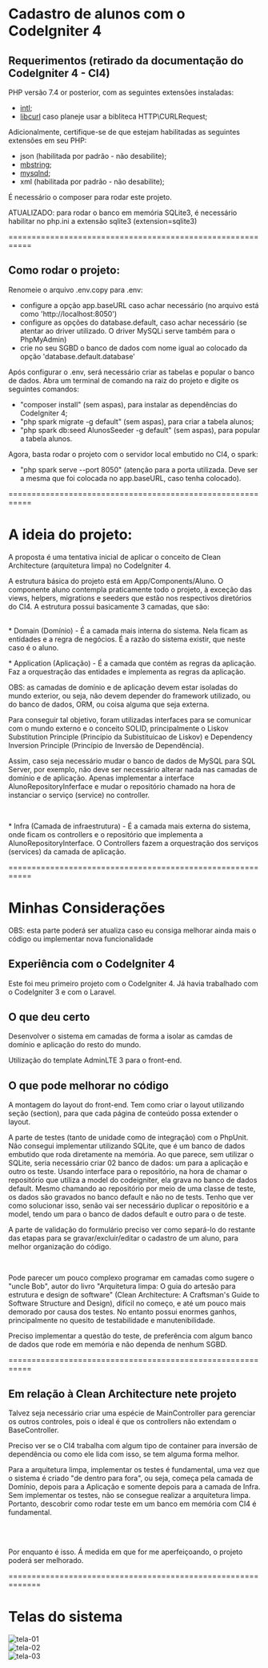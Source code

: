 # Cadastro de alunos com o CodeIgniter 4

## Requerimentos (retirado da documentação do CodeIgniter 4 - CI4)

PHP versão 7.4 or posterior, com as seguintes extensões instaladas:
 - [intl](http://php.net/manual/en/intl.requirements.php);
 - [libcurl](http://php.net/manual/en/curl.requirements.php) caso planeje usar a bibliteca HTTP\CURLRequest;

 Adicionalmente, certifique-se de que estejam habilitadas as seguintes extensões em seu PHP:
 - json (habilitada por padrão - não desabilite);
 - [mbstring](http://php.net/manual/en/mbstring.installation.php);
 - [mysqlnd](http://php.net/manual/en/mysqlnd.install.php);
 - xml (habilitada por padrão - não desabilite);

É necessário o composer para rodar este projeto.

ATUALIZADO: para rodar o banco em memória SQLite3, é necessário habilitar no php.ini a extensão sqlite3 (extension=sqlite3)

===========================================================

## Como rodar o projeto:

 Renomeie o arquivo .env.copy para .env:
 - configure a opção app.baseURL caso achar necessário (no arquivo está como 'http://localhost:8050')
 - configure as opções do database.default, caso achar necessário (se atentar ao driver utilizado. O driver MySQLi serve também para o PhpMyAdmin)
 - crie no seu SGBD o banco de dados com nome igual ao colocado da opção 'database.default.database'
 
 Após configurar o .env, será necessário criar as tabelas e popular o banco de dados. Abra um terminal de comando na raiz do projeto e digite os seguintes comandos:
 - "composer install" (sem aspas), para instalar as dependências do CodeIgniter 4;
 - "php spark migrate -g default" (sem aspas), para criar a tabela alunos;
 - "php spark db:seed AlunosSeeder -g default" (sem aspas), para popular a tabela alunos.
 
 Agora, basta rodar o projeto com o servidor local embutido no CI4, o spark:
 - "php spark serve --port 8050" (atenção para a porta utilizada. Deve ser a mesma que foi colocada no app.baseURL, caso tenha colocado).
 
===========================================================

# A ideia do projeto:

A proposta é uma tentativa inicial de aplicar o conceito de Clean Architecture (arquitetura limpa) no CodeIgniter 4.

A estrutura básica do projeto está em App/Components/Aluno. O componente aluno contempla praticamente todo o projeto, à exceção das views, helpers, migrations e seeders que estão nos respectivos diretórios do CI4. A estrutura possui basicamente 3 camadas, que são:  
<br />
	<p>* Domain (Domínio) - É a camada mais interna do sistema. Nela ficam as entidades e a regra de negócios. É a razão do sistema existir, que neste caso é o aluno.</p>
	<p>* Application (Aplicação) - É a camada que contém as regras da aplicação. Faz a orquestração das entidades e implementa as regras da aplicação.</p>
	OBS: as camadas de domínio e de aplicação devem estar isoladas do mundo exterior, ou seja, não devem depender do framework utilizado, ou do banco de dados, ORM, ou coisa alguma que seja externa.
	<p>Para conseguir tal objetivo, foram utilizadas interfaces para se comunicar com o mundo externo e o conceito SOLID, principalmente o Liskov Substitution Principle (Princípio da Subistituicao de Liskov) e Dependency Inversion Principle (Princípio de Inversão de Dependência).</p>
		<p>Assim, caso seja necessário mudar o banco de dados de MySQL para SQL Server, por exemplo, não deve ser necessário alterar nada nas camadas de domínio e de aplicação. Apenas implementar a interface AlunoRepositoryInferface e mudar o repositório chamado na hora de instanciar o serviço (service) no controller.</p>  
	<p>* Infra (Camada de infraestrutura) - É a camada mais externa do sistema, onde ficam os controllers e o repositório que implementa a AlunoRepositoryInterface. O Controllers fazem a orquestração dos serviços (services) da camada de aplicação.</p>
	
===========================================================

# Minhas Considerações

<p>OBS: esta parte poderá ser atualiza caso eu consiga melhorar ainda mais o código ou implementar nova funcionalidade</p>

## Experiência com o CodeIgniter 4
<p>Este foi meu primeiro projeto com o CodeIgniter 4. Já havia trabalhado com o CodeIgniter 3 e com o Laravel.</p>

## O que deu certo
<p>Desenvolver o sistema em camadas de forma a isolar as camdas de domínio e aplicação do resto do mundo.</p>
<p>Utilização do template AdminLTE 3 para o front-end.</p>

## O que pode melhorar no código
<p>A montagem do layout do front-end. Tem como criar o layout utilizando seção (section), para que cada página de conteúdo possa extender o layout.</p>
<p>A parte de testes (tanto de unidade como de integração) com o PhpUnit. Não consegui implementar utilizando SQLite, que é um banco de dados embutido que roda diretamente na memória. Ao que parece, sem utilizar o SQLite, seria necessário criar 02 banco de dados: um para a aplicação e outro os teste. Usando interface para o repositório, na hora de chamar o repositório que utiliza a model do codeigniter, ela grava no banco de dados default. Mesmo chamando ao repositório por meio de uma classe de teste, os dados são gravados no banco default e não no de tests. Tenho que ver como solucionar isso, senão vai ser necessário duplicar o repositório e a model, tendo um para o banco de dados default e outro para o de teste.</p>
<p>A parte de validação do formulário preciso ver como separá-lo do restante das etapas para se gravar/excluir/editar o cadastro de um aluno, para melhor organização do código.</p>
<br />
<p>Pode parecer um pouco complexo programar em camadas como sugere o "uncle Bob", autor do livro "Arquitetura limpa: O guia do artesão para estrutura e design de software" (Clean Architecture: A Craftsman's Guide to Software Structure and Design), difícil no começo, e até um pouco mais demorado por causa dos testes. No entanto possui enormes ganhos, principalmente no quesito de testabilidade e manutenibilidade.</p>
<p>Preciso implementar a questão do teste, de preferência com algum banco de dados que rode em memória e não dependa de nenhum SGBD.</p>

===========================================================

## Em relação à Clean Architecture nete projeto

<p>Talvez seja necessário criar uma espécie de MainController para gerenciar os outros controles, pois o ideal é que os controllers não extendam o BaseController.</p>
<p>Preciso ver se o CI4 trabalha com algum tipo de container para inversão de dependência ou como ele lida com isso, se tem alguma forma melhor.</p>
<p>Para a arquitetura limpa, implementar os testes é fundamental, uma vez que o sistema é criado "de dentro para fora", ou seja, começa pela camada de Domínio, depois para a Aplicação e somente depois para a camada de Infra. Sem implementar os testes, não se consegue realizar a arquitetura limpa. Portanto, descobrir como rodar teste em um banco em memória com CI4 é fundamental.</p>
<br />
<br />
<p>Por enquanto é isso. Á medida em que for me aperfeiçoando, o projeto poderá ser melhorado.</p>

=============================================================

# Telas do sistema

![tela-01](./public/assets/img/tela01.jpg "tela 01")
<br />
![tela-02](./public/assets/img/tela02.jpg "tela 02")
<br />
![tela-03](./public/assets/img/tela03.jpg "tela 03")

